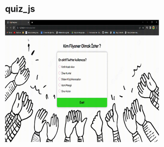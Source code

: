 # quiz_js

<p><img align="left" alt="gif" src="https://github.com/user-beti/quiz_js/blob/main/Bilgi-Yar%C4%B1%C5%9Fmas%C4%B1-Google-Chrome-2023-04-30-01-07-39.gif" width="600" height="400" /></p>
